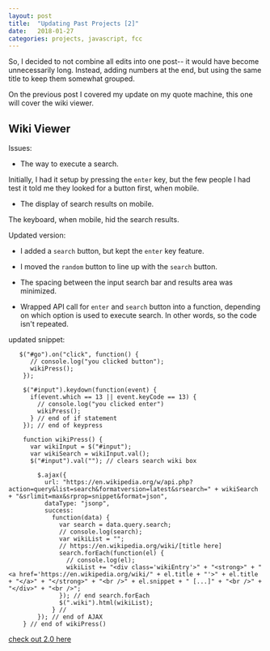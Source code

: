 ```yaml
---
layout: post
title:  "Updating Past Projects [2]"
date:   2018-01-27
categories: projects, javascript, fcc
---
```


So, I decided to not combine all edits into one post-- it would have become unnecessarily long. Instead,  adding numbers at the end, but using the same title to keep them somewhat grouped. 

On the previous post I covered my update on my quote machine, this one will cover the wiki viewer. 

## Wiki Viewer

Issues:
* The way to execute a search. 

Initially, I had it setup by pressing the `enter` key, but the few people I had test it told me they looked for a button first, when mobile.

* The display of search results on mobile.

The keyboard, when mobile, hid the search results. 

Updated version:
* I added a `search` button, but kept the `enter` key feature.

* I moved the `random` button to line up with the `search` button.

* The spacing between the input search bar and results area was minimized.

* Wrapped API call for `enter` and `search` button into a function, depending on which option is used to execute search. In other words, so the code isn't repeated.

updated snippet:
```
   $("#go").on("click", function() {
      // console.log("you clicked button");
      wikiPress();
    });

    $("#input").keydown(function(event) {
      if(event.which == 13 || event.keyCode == 13) {
        // console.log("you clicked enter")
        wikiPress();
      } // end of if statement
    }); // end of keypress 

    function wikiPress() {
      var wikiInput = $("#input");
      var wikiSearch = wikiInput.val();
      $("#input").val(""); // clears search wiki box

        $.ajax({
          url: "https://en.wikipedia.org/w/api.php?action=query&list=search&formatversion=latest&srsearch=" + wikiSearch + "&srlimit=max&srprop=snippet&format=json",
          dataType: "jsonp",
          success: 
            function(data) {
              var search = data.query.search;
              // console.log(search);
              var wikiList = ""; 
              // https://en.wikipedia.org/wiki/[title here]
              search.forEach(function(el) {  
                // console.log(el);
                wikiList += "<div class='wikiEntry'>" + "<strong>" + "<a href='https://en.wikipedia.org/wiki/" + el.title + "'>" + el.title + "</a>" + "</strong>" + "<br />" + el.snippet + " [...]" + "<br />" + "</div>" + "<br />";                 
              }); // end search.forEach
              $(".wiki").html(wikiList);
            } //
        }); // end of AJAX  
    } // end of wikiPress()

```

[check out 2.0 here](http://wikiviewer-jo.herokuapp.com/)